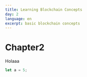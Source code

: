 ```yaml
---
title: Learning Blockchain Concepts
day: 2
language: en
excerpt: basic blockchain concepts  
---
```

# Chapter2

Holaaa

```js
let a = 5;
```
